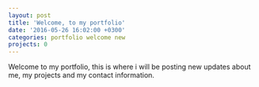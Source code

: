 ```yaml
---
layout: post
title: 'Welcome, to my portfolio'
date: '2016-05-26 16:02:00 +0300'
categories: portfolio welcome new
projects: 0
---
```


Welcome to my portfolio, this is where i will be posting new updates about me, my projects and my contact information.
